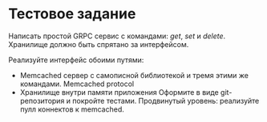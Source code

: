 # Тестовое задание 
Написать простой GRPC сервис с командами: *get*, *set* и *delete*.
Хранилище должно быть спрятано за интерфейсом.

Реализуйте интерфейс обоими путями:
- Memcached сервер с самописной библиотекой и тремя этими же командами. Memcached protocol
- Хранилище внутри памяти приложения
Оформите в виде git-репозитория и покройте тестами.
Продвинутый уровень: реализуйте пулл коннектов к memcached.
